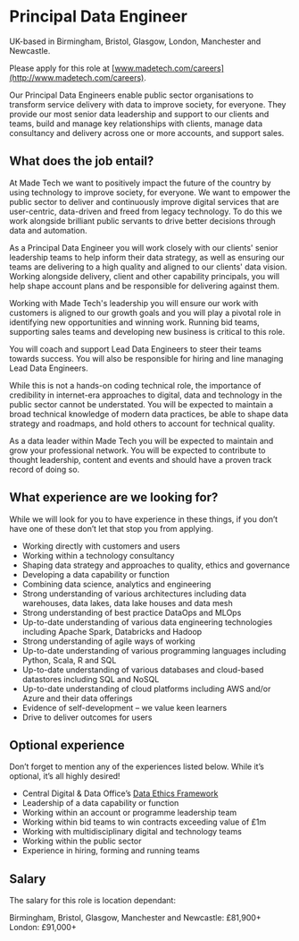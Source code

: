 # Principal Data Engineer

UK-based in Birmingham, Bristol, Glasgow, London, Manchester and Newcastle.

Please apply for this role at [www.madetech.com/careers](http://www.madetech.com/careers).

Our Principal Data Engineers enable public sector organisations to transform service delivery with data to improve society, for everyone. They provide our most senior data leadership and support to our clients and teams, build and manage key relationships with clients, manage data consultancy and delivery across one or more accounts, and support sales.

## What does the job entail?

At Made Tech we want to positively impact the future of the country by using technology to improve society, for everyone. We want to empower the public sector to deliver and continuously improve digital services that are user-centric, data-driven and freed from legacy technology. To do this we work alongside brilliant public servants to drive better decisions through data and automation.

As a Principal Data Engineer you will work closely with our clients' senior leadership teams to help inform their data strategy, as well as ensuring our teams are delivering to a high quality and aligned to our clients' data vision. Working alongside delivery, client and other capability principals, you will help shape account plans and be responsible for delivering against them.

Working with Made Tech's leadership you will ensure our work with customers is aligned to our growth goals and you will play a pivotal role in identifying new opportunities and winning work. Running bid teams, supporting sales teams and developing new business is critical to this role.

You will coach and support Lead Data Engineers to steer their teams towards success. You will also be responsible for hiring and line managing Lead Data Engineers.

While this is not a hands-on coding technical role, the importance of credibility in internet-era approaches to digital, data and technology in the public sector cannot be understated. You will be expected to maintain a broad technical knowledge of modern data practices, be able to shape data strategy and roadmaps, and hold others to account for technical quality.

As a data leader within Made Tech you will be expected to maintain and grow your professional network. You will be expected to contribute to thought leadership, content and events and should have a proven track record of doing so.

## What experience are we looking for?

While we will look for you to have experience in these things, if you don’t have one of these don’t let that stop you from applying.

-   Working directly with customers and users    
-   Working within a technology consultancy
-   Shaping data strategy and approaches to quality, ethics and governance
-   Developing a data capability or function
-   Combining data science, analytics and engineering
-   Strong understanding of various architectures including data warehouses, data lakes, data lake houses and data mesh
-   Strong understanding of best practice DataOps and MLOps
-   Up-to-date understanding of various data engineering technologies including Apache Spark, Databricks and Hadoop
-   Strong understanding of agile ways of working
-   Up-to-date understanding of various programming languages including Python, Scala, R and SQL
-   Up-to-date understanding of various databases and cloud-based datastores including SQL and NoSQL
-   Up-to-date understanding of cloud platforms including AWS and/or Azure and their data offerings
-   Evidence of self-development – we value keen learners
-   Drive to deliver outcomes for users
    
## Optional experience

Don’t forget to mention any of the experiences listed below. While it’s optional, it’s all highly desired!

-   Central Digital & Data Office’s [Data Ethics Framework](https://www.gov.uk/government/publications/data-ethics-framework/data-ethics-framework-2020)    
-   Leadership of a data capability or function
-   Working within an account or programme leadership team
-   Working within bid teams to win contracts exceeding value of £1m
-   Working with multidisciplinary digital and technology teams
-   Working within the public sector
-   Experience in hiring, forming and running teams

## Salary

The salary for this role is location dependant:

Birmingham, Bristol, Glasgow, Manchester and Newcastle: £81,900+
London: £91,000+

